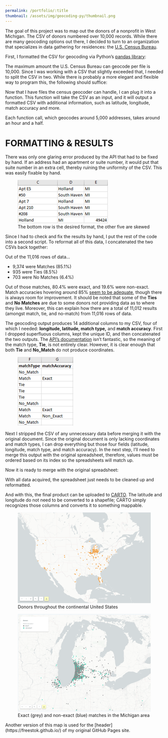 ```yaml
---
permalink: /portfolio/:title
thumbnail: /assets/img/geocoding-py/thumbnail.png
---
```


The goal of this project was to map out the donors of a nonprofit in West Michigan. The CSV of donors numbered over 10,000 records. While there are many geocoding options out there, I decided to turn to an organization that specializes in data gathering for residences: the [U.S. Census Bureau](https://geocoding.geo.census.gov/).

First, I formatted the CSV for geocoding via Python’s [pandas library](https://pandas.pydata.org/):

<script src="https://gist.github.com/freestok/ea70638abc7202dccd0cad29479d6300.js"></script>


The maximum amount the U.S. Census Bureau can geocode per file is 10,000. Since I was working with a CSV that slightly exceeded that, I needed to split the CSV in two. While there is probably a more elegant and flexible way to program this, the following should suffice:

<script src="https://gist.github.com/freestok/d0ee7d439eea497fd5e3602590f43599.js"></script>

Now that I have files the census geocoder can handle, I can plug it into a function. This function will take the CSV as an input, and it will output a formatted CSV with additional information, such as latitude, longitude, match accuracy and more.

<script src="https://gist.github.com/freestok/bbbb6474994c7660a495084be8f693f7.js"></script>

Each function call, which geocodes around 5,000 addresses, takes around an hour and a half.

FORMATTING & RESULTS
====================

There was only one glaring error produced by the API that had to be fixed by hand. If an address had an apartment or suite number, it would put that suite number in an extra cell, thereby ruining the uniformity of the CSV. This was easily fixable by hand.

<figure>
  <img src="/assets/img/geocoding-py/geocode-result.png" alt="my alt text"/>
  <figcaption>The bottom row is the desired format, the other five are skewed</figcaption>
</figure>

Since I had to check and fix the results by hand, I put the rest of the code into a second script. To reformat all of this data, I concatenated the two CSVs back together:

<script src="https://gist.github.com/freestok/97d8f1c3d688e8f0049e195d20c45339.js"></script>

Out of the 11,016 rows of data…
- 9,374 were Matches (85.1%)
- 935 were Ties (8.5%)
- 703 were No Matches (6.4%)

Out of those matches, 80.4% were exact, and 19.6% were non-exact. Match accuracies hovering around 85% [seem to be adequate](https://www.ncbi.nlm.nih.gov/pmc/articles/PMC5324215/), though there is always room for improvement. It should be noted that some of the **Ties** and **No Matches** are due to some donors not providing data as to where they live. Moreover, this can explain how there are a total of 11,012 results (amongst match, tie, and no-match) from 11,016 rows of data.

The geocoding output produces 14 additional columns to my CSV, four of which I needed: **longitude, latitude, match type,** and **match accuracy**. First I dropped superfluous columns, kept the unique ID, and then concatenated the two outputs. The [API’s documentation](https://geocoding.geo.census.gov/geocoder/Geocoding_Services_API.pdf) isn’t fantastic, so the meaning of the match type, **Tie**, is not entirely clear. However, it is clear enough that both **Tie** and **No\_Match** do not produce coordinates.

<figure>
  <img src="/assets/img/geocoding-py/accuracy.png" alt="my alt text"/>
</figure>

Next I stripped the CSV of any unnecessary data before merging it with the original document. Since the original document is only lacking coordinates and match types, I can drop everything but those four fields (latitude, longitude, match type, and match accuracy). In the next step, I’ll need to merge this output with the original spreadsheet, therefore, values must be ordered based on its index so the spreadsheets will match up.

<script src="https://gist.github.com/freestok/e2f9cb4d6038346b7746200892c14b74.js"></script>

Now it is ready to merge with the original spreadsheet:

<script src="https://gist.github.com/freestok/53ad4524ff4c49a409cdd079310153b7.js"></script>

With all data acquired, the spreadsheet just needs to be cleaned up and reformatted.

<script src="https://gist.github.com/freestok/8f5fdb22783fa3d783622709cd30006e.js"></script>

And with this, the final product can be uploaded to [CARTO](https://carto.com/). The latitude and longitude do not need to be converted to a shapefile; CARTO simply recognizes those columns and converts it to something mappable.

<figure>
  <img src="/assets/img/geocoding-py/donors.png" alt="my alt text"/>
  <figcaption>Donors throughout the continental United States</figcaption>
</figure>

<figure>
  <img src="/assets/img/geocoding-py/donors-accuracy.png" alt="my alt text"/>
  <figcaption>Exact (grey) and non-exact (blue) matches in the Michigan area</figcaption>
</figure>
Another version of this map is used for the [header](https://freestok.github.io/) of my original GitHub Pages site.